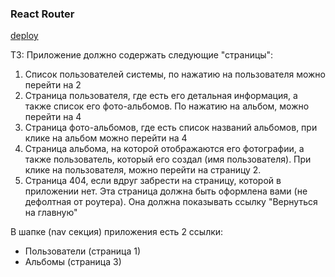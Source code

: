 ### React Router
[deploy](https://codesandbox.io/p/github/ostinweb/router/draft/charming-yonath?file=%2Fpublic%2Findex.html&selection=%5B%7B%22endColumn%22%3A1%2C%22endLineNumber%22%3A4%2C%22startColumn%22%3A1%2C%22startLineNumber%22%3A4%7D%5D)



ТЗ:
Приложение должно содержать следующие "страницы":

1. Список пользователей системы, по нажатию на пользователя можно перейти на 2
2. Страница пользователя, где есть его детальная информация, а также список его фото-альбомов. По нажатию на альбом, можно перейти на 4
3. Страница фото-альбомов, где есть список названий альбомов, при клике на альбом можно перейти на 4
4. Страница альбома, на которой отображаются его фотографии, а также пользователь, который его создал (имя пользователя). При клике на пользователя, можно перейти на страницу 2.
5. Страница 404, если вдруг забрести на страницу, которой в приложении нет. Эта страница должна быть оформлена вами (не дефолтная от роутера). Она должна показывать ссылку "Вернуться на главную"

В шапке (nav секция) приложения есть 2 ссылки:
* Пользователи (страница 1)
* Альбомы (страница 3)
